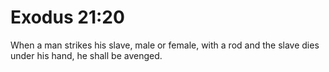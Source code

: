 # Exodus 21:20

When a man strikes his slave, male or female, with a rod and the slave dies under his hand, he shall be avenged.
